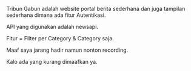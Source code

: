Tribun Gabun adalah website portal berita sederhana dan juga tampilan sederhana dimana ada fitur Autentikasi.

API yang digunakan adalah newsapi.

Fitur = Filter per Category & Category saja.

Maaf saya jarang hadir namun nonton recording.

Kalo ada yang kurang dimaafkan ya.
